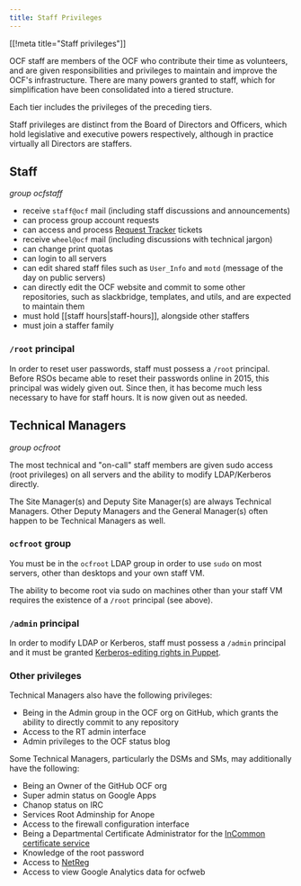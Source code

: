 ```yaml
---
title: Staff Privileges
---
```


[[!meta title="Staff privileges"]]

OCF staff are members of the OCF who contribute their time as volunteers, and
are given responsibilities and privileges to maintain and improve the OCF's
infrastructure. There are many powers granted to staff, which for
simplification have been consolidated into a tiered structure.

Each tier includes the privileges of the preceding tiers.

Staff privileges are distinct from the Board of Directors and Officers, which
hold legislative and executive powers respectively, although in practice
virtually all Directors are staffers.

## Staff

_group ocfstaff_

- receive `staff@ocf` mail (including staff discussions and announcements)
- can process group account requests
- can access and process [Request Tracker](https://rt.ocf.berkeley.edu/)
  tickets
- receive `wheel@ocf` mail (including discussions with technical jargon)
- can change print quotas
- can login to all servers
- can edit shared staff files such as `User_Info` and `motd` (message of the
  day on public servers)
- can directly edit the OCF website and commit to some other repositories,
  such as slackbridge, templates, and utils, and are expected to maintain them
- must hold [[staff hours|staff-hours]], alongside other staffers
- must join a staffer family

### `/root` principal

In order to reset user passwords, staff must possess a `/root` principal.
Before RSOs became able to reset their passwords online in 2015, this principal
was widely given out. Since then, it has become much less necessary to have for
staff hours. It is now given out as needed.

## Technical Managers

_group ocfroot_

The most technical and "on-call" staff members are given sudo access (root
privileges) on all servers and the ability to modify LDAP/Kerberos directly.

The Site Manager(s) and Deputy Site Manager(s) are always Technical Managers.
Other Deputy Managers and the General Manager(s) often happen to be Technical
Managers as well.

### `ocfroot` group

You must be in the `ocfroot` LDAP group in order to use `sudo` on most
servers, other than desktops and your own staff VM.

The ability to become root via sudo on machines other than your staff VM
requires the existence of a `/root` principal (see above).

### `/admin` principal

In order to modify LDAP or Kerberos, staff must possess a `/admin` principal
and it must be granted [Kerberos-editing rights in
Puppet](https://github.com/ocf/puppet/blob/master/modules/ocf_kerberos/files/kadmind.acl).

### Other privileges

Technical Managers also have the following privileges:

- Being in the Admin group in the OCF org on GitHub, which grants the ability
  to directly commit to any repository
- Access to the RT admin interface
- Admin privileges to the OCF status blog

Some Technical Managers, particularly the DSMs and SMs, may additionally have
the following:

- Being an Owner of the GitHub OCF org
- Super admin status on Google Apps
- Chanop status on IRC
- Services Root Adminship for Anope
- Access to the firewall configuration interface
- Being a Departmental Certificate Administrator for the [InCommon certificate
  service](https://cert-manager.com/customer/incommon)
- Knowledge of the root password
- Access to [NetReg](https://netreg.berkeley.edu/)
- Access to view Google Analytics data for ocfweb
